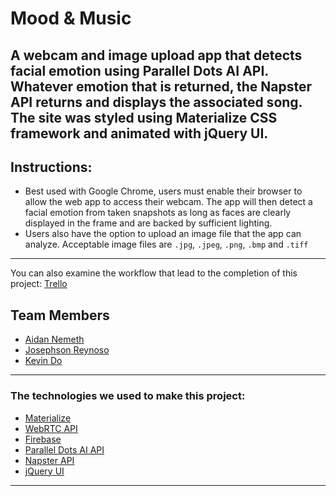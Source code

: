 # Mood & Music
A webcam and image upload app that detects facial emotion using Parallel Dots AI API. Whatever emotion that is returned, the Napster API returns and displays the associated song. The site was styled using Materialize CSS framework and animated with jQuery UI.
---------------

## Instructions:
* Best used with Google Chrome, users must enable their browser to allow the web app to access their webcam. The app will then detect a facial emotion from taken snapshots as long as faces are clearly displayed in the frame and are backed by sufficient lighting.
* Users also have the option to upload an image file that the app can analyze. Acceptable image files are `.jpg`, `.jpeg`, `.png`, `.bmp` and `.tiff` 

---------------

You can also examine the workflow that lead to the completion of this project: [Trello](https://trello.com/b/aIbXUAJ1/project-one)

## Team Members
* [Aidan Nemeth](https://github.com/ironaidan)
* [Josephson Reynoso](https://github.com/JSR88431)
* [Kevin Do](https://github.com/do-kevin)

---------------

### The technologies we used to make this project:
- [Materialize](https://materializecss.com/)
- [WebRTC API](https://www.w3.org/TR/webrtc/)
- [Firebase](https://firebase.google.com/)
- [Parallel Dots AI API](https://www.paralleldots.com/)
- [Napster API](https://developer.napster.com/)
- [jQuery UI](https://jqueryui.com/)

--------------
